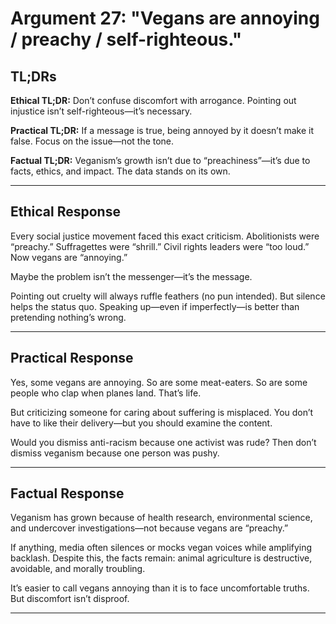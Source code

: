 <!-- type: Psychological -->

# Argument 27: "Vegans are annoying / preachy / self-righteous."

## TL;DRs

**Ethical TL;DR:**
Don’t confuse discomfort with arrogance. Pointing out injustice isn’t self-righteous—it’s necessary.

**Practical TL;DR:**
If a message is true, being annoyed by it doesn’t make it false. Focus on the issue—not the tone.

**Factual TL;DR:**
Veganism’s growth isn’t due to “preachiness”—it’s due to facts, ethics, and impact. The data stands on its own.

---

## Ethical Response

Every social justice movement faced this exact criticism. Abolitionists were “preachy.” Suffragettes were “shrill.” Civil rights leaders were “too loud.” Now vegans are “annoying.”

Maybe the problem isn’t the messenger—it’s the message.

Pointing out cruelty will always ruffle feathers (no pun intended). But silence helps the status quo. Speaking up—even if imperfectly—is better than pretending nothing’s wrong.

---

## Practical Response

Yes, some vegans are annoying. So are some meat-eaters. So are some people who clap when planes land. That’s life.

But criticizing someone for caring about suffering is misplaced. You don’t have to like their delivery—but you should examine the content.

Would you dismiss anti-racism because one activist was rude? Then don’t dismiss veganism because one person was pushy.

---

## Factual Response

Veganism has grown because of health research, environmental science, and undercover investigations—not because vegans are “preachy.”

If anything, media often silences or mocks vegan voices while amplifying backlash. Despite this, the facts remain: animal agriculture is destructive, avoidable, and morally troubling.

It’s easier to call vegans annoying than it is to face uncomfortable truths. But discomfort isn’t disproof.

---
